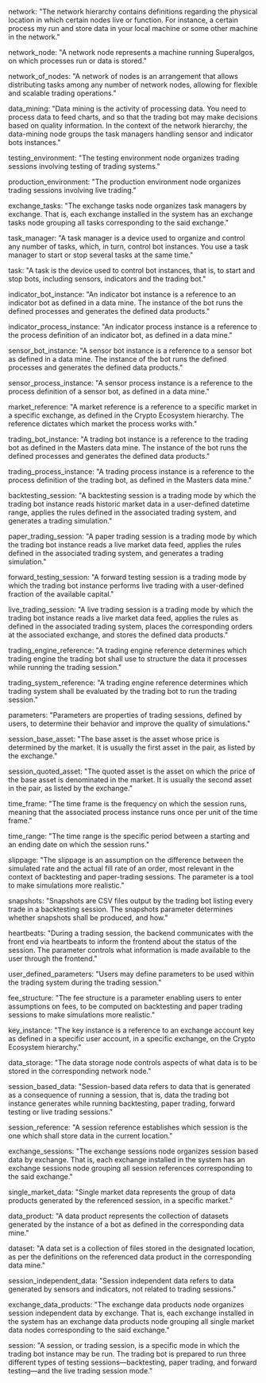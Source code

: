 network: "The network hierarchy contains definitions regarding the physical location in which certain nodes live or function. For instance, a certain process my run and store data in your local machine or some other machine in the network."

network_node: "A network node represents a machine running Superalgos, on which processes run or data is stored."

network_of_nodes: "A network of nodes is an arrangement that allows distributing tasks among any number of network nodes, allowing for flexible and scalable trading operations."

data_mining: "Data mining is the activity of processing data. You need to process data to feed charts, and so that the trading bot may make decisions based on quality information. In the context of the network hierarchy, the data-mining node groups the task managers handling sensor and indicator bots instances."

testing_environment: "The testing environment node organizes trading sessions involving testing of trading systems."

production_environment: "The production environment node organizes trading sessions involving live trading."

exchange_tasks: "The exchange tasks node organizes task managers by exchange. That is, each exchange installed in the system has an exchange tasks node grouping all tasks corresponding to the said exchange."

task_manager: "A task manager is a device used to organize and control any number of tasks, which, in turn, control bot instances. You use a task manager to start or stop several tasks at the same time."

task: "A task is the device used to control bot instances, that is, to start and stop bots, including sensors, indicators and the trading bot."

indicator_bot_instance: "An indicator bot instance is a reference to an indicator bot as defined in a data mine. The instance of the bot runs the defined processes and generates the defined data products."

indicator_process_instance: "An indicator process instance is a reference to the process definition of an indicator bot, as defined in a data mine."

sensor_bot_instance: "A sensor bot instance is a reference to a sensor bot as defined in a data mine. The instance of the bot runs the defined processes and generates the defined data products."

sensor_process_instance: "A sensor process instance is a reference to the process definition of a sensor bot, as defined in a data mine."

market_reference: "A market reference is a reference to a specific market in a specific exchange, as defined in the Crypto Ecosystem hierarchy. The reference dictates which market the process works with."

trading_bot_instance: "A trading bot instance is a reference to the trading bot as defined in the Masters data mine. The instance of the bot runs the defined processes and generates the defined data products."

trading_process_instance: "A trading process instance is a reference to the process definition of the trading bot, as defined in the Masters data mine."

backtesting_session: "A backtesting session is a trading mode by which the trading bot instance reads historic market data in a user-defined datetime range, applies the rules defined in the associated trading system, and generates a trading simulation."

paper_trading_session: "A paper trading session is a trading mode by which the trading bot instance reads a live market data feed, applies the rules defined in the associated trading system, and generates a trading simulation."

forward_testing_session: "A forward testing session is a trading mode by which the trading bot instance performs live trading with a user-defined fraction of the available capital."

live_trading_session: "A live trading session is a trading mode by which the trading bot instance reads a live market data feed, applies the rules as defined in the associated trading system, places the corresponding orders at the associated exchange, and stores the defined data products."

trading_engine_reference: "A trading engine reference determines which trading engine the trading bot shall use to structure the data it processes while running the trading session."

trading_system_reference: "A trading engine reference determines which trading system shall be evaluated by the trading bot to run the trading session."

parameters: "Parameters are properties of trading sessions, defined by users, to determine their behavior and improve the quality of simulations."

session_base_asset: "The base asset is the asset whose price is determined by the market. It is usually the first asset in the pair, as listed by the exchange."

session_quoted_asset: "The quoted asset is the asset on which the price of the base asset is denominated in the market. It is usually the second asset in the pair, as listed by the exchange."

time_frame: "The time frame is the frequency on which the session runs, meaning that the associated process instance runs once per unit of the time frame."

time_range: "The time range is the specific period between a starting and an ending date on which the session runs."

slippage: "The slippage is an assumption on the difference between the simulated rate and the actual fill rate of an order, most relevant in the context of backtesting and paper-trading sessions. The parameter is a tool to make simulations more realistic."

snapshots: "Snapshots are CSV files output by the trading bot listing every trade in a backtesting session. The snapshots parameter determines whether snapshots shall be produced, and how."

heartbeats: "During a trading session, the backend communicates with the front end via heartbeats to inform the frontend about the status of the session. The parameter controls what information is made available to the user through the frontend."

user_defined_parameters: "Users may define parameters to be used within the trading system during the trading session."

fee_structure: "The fee structure is a parameter enabling users to enter assumptions on fees, to be computed on backtesting and paper trading sessions to make simulations more realistic."

key_instance: "The key instance is a reference to an exchange account key as defined in a specific user account, in a specific exchange, on the Crypto Ecosystem hierarchy."

data_storage: "The data storage node controls aspects of what data is to be stored in the corresponding network node."

session_based_data: "Session-based data refers to data that is generated as a consequence of running a session, that is, data the trading bot instance generates while running backtesting, paper trading, forward testing or live trading sessions."

session_reference: "A session reference establishes which session is the one which shall store data in the current location."

exchange_sessions: "The exchange sessions node organizes session based data by exchange. That is, each exchange installed in the system has an exchange sessions node grouping all session references corresponding to the said exchange."

single_market_data: "Single market data represents the group of data products generated by the referenced session, in a specific market."

data_product: "A data product represents the collection of datasets generated by the instance of a bot as defined in the corresponding data mine."

dataset: "A data set is a collection of files stored in the designated location, as per the definitions on the referenced data product in the corresponding data mine."

session_independent_data: "Session independent data refers to data generated by sensors and indicators, not related to trading sessions."

exchange_data_products: "The exchange data products node organizes session independent data by exchange. That is, each exchange installed in the system has an exchange data products node grouping all single market data nodes corresponding to the said exchange."

session: "A session, or trading session, is a specific mode in which the trading bot instance may be run. The trading bot is prepared to run three different types of testing sessions&mdash;backtesting, paper trading, and forward testing&mdash;and the live trading session mode."
